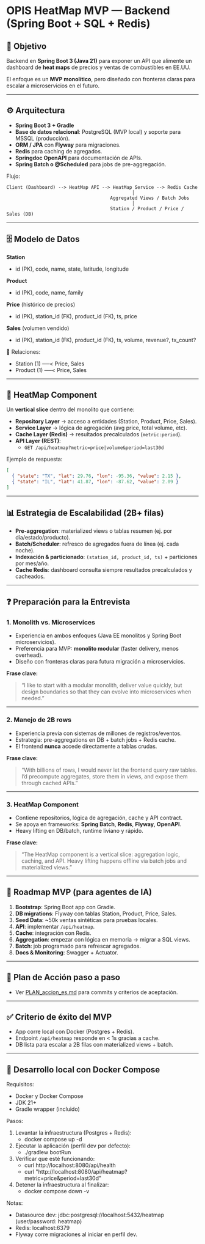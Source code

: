 # OPIS HeatMap MVP — Backend (Spring Boot + SQL + Redis)

## 🎯 Objetivo
Backend en **Spring Boot 3 (Java 21)** para exponer un API que alimente un dashboard de **heat maps** de precios y ventas de combustibles en EE.UU.

El enfoque es un **MVP monolítico**, pero diseñado con fronteras claras para escalar a microservicios en el futuro.

---

## ⚙️ Arquitectura

- **Spring Boot 3 + Gradle**
- **Base de datos relacional**: PostgreSQL (MVP local) y soporte para MSSQL (producción).
- **ORM / JPA** con **Flyway** para migraciones.
- **Redis** para caching de agregados.
- **Springdoc OpenAPI** para documentación de APIs.
- **Spring Batch o @Scheduled** para jobs de pre-aggregación.

Flujo:
```
Client (Dashboard) --> HeatMap API --> HeatMap Service --> Redis Cache
                                              │
                                      Aggregated Views / Batch Jobs
                                              │
                                      Station / Product / Price / Sales (DB)
```

---

## 🗄️ Modelo de Datos

**Station**
- id (PK), code, name, state, latitude, longitude  

**Product**
- id (PK), code, name, family  

**Price** (histórico de precios)
- id (PK), station_id (FK), product_id (FK), ts, price  

**Sales** (volumen vendido)
- id (PK), station_id (FK), product_id (FK), ts, volume, revenue?, tx_count?  

🔗 Relaciones:
- Station (1) ──< Price, Sales  
- Product (1) ──< Price, Sales  

---

## 🧩 HeatMap Component

Un **vertical slice** dentro del monolito que contiene:
- **Repository Layer** → acceso a entidades (Station, Product, Price, Sales).
- **Service Layer** → lógica de agregación (avg price, total volume, etc).
- **Cache Layer (Redis)** → resultados precalculados (`metric:period`).
- **API Layer (REST)**:
  - `GET /api/heatmap?metric=price|volume&period=last30d`

Ejemplo de respuesta:
```json
[
  { "state": "TX", "lat": 29.76, "lon": -95.36, "value": 2.15 },
  { "state": "IL", "lat": 41.87, "lon": -87.62, "value": 2.09 }
]
```

---

## 📊 Estrategia de Escalabilidad (2B+ filas)

- **Pre-aggregation**: materialized views o tablas resumen (ej. por día/estado/producto).
- **Batch/Scheduler**: refresco de agregados fuera de línea (ej. cada noche).
- **Indexación & particionado**: `(station_id, product_id, ts)` + particiones por mes/año.
- **Cache Redis**: dashboard consulta siempre resultados precalculados y cacheados.

---

## ❓ Preparación para la Entrevista

### 1. Monolith vs. Microservices
- Experiencia en ambos enfoques (Java EE monolitos y Spring Boot microservicios).
- Preferencia para MVP: **monolito modular** (faster delivery, menos overhead).
- Diseño con fronteras claras para futura migración a microservicios.

**Frase clave:**  
> “I like to start with a modular monolith, deliver value quickly, but design boundaries so that they can evolve into microservices when needed.”

---

### 2. Manejo de 2B rows
- Experiencia previa con sistemas de millones de registros/eventos.
- Estrategia: pre-aggregations en DB + batch jobs + Redis cache.
- El frontend **nunca** accede directamente a tablas crudas.

**Frase clave:**  
> “With billions of rows, I would never let the frontend query raw tables. I’d precompute aggregates, store them in views, and expose them through cached APIs.”

---

### 3. HeatMap Component
- Contiene repositorios, lógica de agregación, cache y API contract.
- Se apoya en frameworks: **Spring Batch**, **Redis**, **Flyway**, **OpenAPI**.
- Heavy lifting en DB/batch, runtime liviano y rápido.

**Frase clave:**  
> “The HeatMap component is a vertical slice: aggregation logic, caching, and API. Heavy lifting happens offline via batch jobs and materialized views.”

---

## 🚀 Roadmap MVP (para agentes de IA)

1. **Bootstrap**: Spring Boot app con Gradle.  
2. **DB migrations**: Flyway con tablas Station, Product, Price, Sales.  
3. **Seed Data**: ~50k ventas sintéticas para pruebas locales.  
4. **API**: implementar `/api/heatmap`.  
5. **Cache**: integración con Redis.  
6. **Aggregation**: empezar con lógica en memoria → migrar a SQL views.  
7. **Batch**: job programado para refrescar agregados.  
8. **Docs & Monitoring**: Swagger + Actuator.

---

## 🧭 Plan de Acción paso a paso
- Ver [PLAN_accion_es.md](./PLAN_accion_es.md) para commits y criterios de aceptación.

---

## ✅ Criterio de éxito del MVP
- App corre local con Docker (Postgres + Redis).  
- Endpoint `/api/heatmap` responde en < 1s gracias a cache.  
- DB lista para escalar a 2B filas con materialized views + batch.  


---

## 🧪 Desarrollo local con Docker Compose

Requisitos:
- Docker y Docker Compose
- JDK 21+
- Gradle wrapper (incluido)

Pasos:
1. Levantar la infraestructura (Postgres + Redis):
   - docker compose up -d
2. Ejecutar la aplicación (perfil dev por defecto):
   - ./gradlew bootRun
3. Verificar que esté funcionando:
   - curl http://localhost:8080/api/health
   - curl "http://localhost:8080/api/heatmap?metric=price&period=last30d"
4. Detener la infraestructura al finalizar:
   - docker compose down -v

Notas:
- Datasource dev: jdbc:postgresql://localhost:5432/heatmap (user/password: heatmap)
- Redis: localhost:6379
- Flyway corre migraciones al iniciar en perfil dev.
